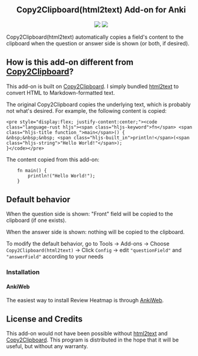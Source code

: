 <h2 align="center">Copy2Clipboard(html2text) Add-on for Anki</h2>

<p align="center">
<a title="License: GPL v3" href="https://www.gnu.org/licenses/gpl-3.0"><img  src="https://img.shields.io/badge/License-GPLv3-blue.svg"></a>
<a title="Rate on AnkiWeb" href="https://ankiweb.net/shared/info/1771074083"><img src="https://glutanimate.com/logos/ankiweb-rate.svg"></a>
<br>
</p>

Copy2Clipboard(html2text) automatically copies a field's content to the clipboard when the question or answer side is shown (or both, if desired).

## How is this add-on different from [Copy2Clipboard](https://ankiweb.net/shared/info/1525025114)?

This add-on is built on [Copy2Clipboard](https://ankiweb.net/shared/info/1525025114). I simply bundled [html2text](https://github.com/Alir3z4/html2text) to convert HTML to Markdown-formatted text.

The original Copy2Clipboard copies the underlying text, which is probably not what's desired. For example, the following content is copied:

```code
<pre style="display:flex; justify-content:center;"><code class="language-rust hljs"><span class="hljs-keyword">fn</span> <span class="hljs-title function_">main</span>() {
&nbsp;&nbsp;&nbsp; <span class="hljs-built_in">println!</span>(<span class="hljs-string">"Hello World!"</span>);
}</code></pre>
```

The content copied from this add-on:

```code
    fn main() {
        println!("Hello World!");
    }
```


## Default behavior

When the question side is shown: "Front" field will be copied to the clipboard (if one exists).

When the answer side is shown: nothing will be copied to the clipboard.

To modify the default behavior, go to Tools -> Add-ons -> Choose `Copy2Clipboard(html2text)` -> Click `Config` -> edit `"questionField"` and `"answerField"` according to your needs

### Installation

#### AnkiWeb

The easiest way to install Review Heatmap is through [AnkiWeb](https://ankiweb.net/shared/info/1771074083).

## License and Credits

This add-on would not have been possible without [html2text](https://github.com/Alir3z4/html2text) and [Copy2Clipboard](https://ankiweb.net/shared/info/1525025114). This program is distributed in the hope that it will be useful, but without any warranty.
